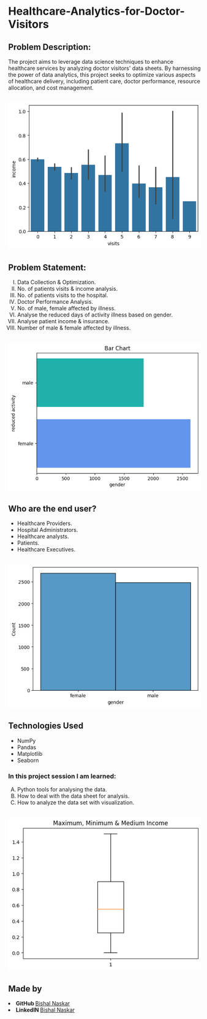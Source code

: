 # Healthcare-Analytics-for-Doctor-Visitors
<h2>Problem Description:</h2>
The project aims to leverage data science techniques to enhance healthcare services by analyzing doctor visitors' data sheets. By harnessing the power of data analytics, this project seeks to optimize various aspects of healthcare delivery, including patient care, doctor performance, resource allocation, and cost management.

<h2><img src="https://github.com/Bishal-5/Healthcare-Analytics-for-Doctor-Visitors/blob/main/Health-Care-Analysis/Graphs/Graph%201.png"></h2>

<h2>Problem Statement:</h2>
<ol type="I">
  <li>Data Collection & Optimization.</li>
  <li>No. of patients visits & income analysis.</li>
  <li>No. of patients visits to the hospital.</li>
  <li>Doctor Performance Analysis.</li>
  <li>No. of male, female affected by illness.</li>
  <li>Analyse the reduced days of activity illness based on gender.</li>
  <li>Analyse patient income & insurance.</li>
  <li>Number of male & female affected by illness.</li>
</ol>

<h2><img src="https://github.com/Bishal-5/Healthcare-Analytics-for-Doctor-Visitors/blob/main/Health-Care-Analysis/Graphs/Graph%202.png"></h2>

<h2>Who are the end user?</h2>
<ul>
  <li>Healthcare Providers.</li>
  <li>Hospital Administrators.</li>
  <li>Healthcare analysts.</li>
  <li>Patients.</li>
  <li>Healthcare Executives.</li>
</ul>

<h2><img src="https://github.com/Bishal-5/Healthcare-Analytics-for-Doctor-Visitors/blob/main/Health-Care-Analysis/Graphs/Graph%203.png"></h2>

<h2>Technologies Used</h2>
<ul>
  <li>NumPy</li>
  <li>Pandas</li>
  <li>Matplotlib</li>
  <li>Seaborn</li>
</ul>

<h3>In this project session I am learned: </h3>
<ol type="A">
  <li>Python tools for analysing the data.</li>
  <li>How to deal with the data sheet for analysis.</li>
  <li>How to analyze the data set with visualization.</li>
</ol>

<h2><img src="https://github.com/Bishal-5/Healthcare-Analytics-for-Doctor-Visitors/blob/main/Health-Care-Analysis/Graphs/Graph%205.png"></h2>

<h2>Made by</h2>
<li><strong>GitHub </strong><a href="https://github.com/Bishal-5">Bishal Naskar</a></li>
<li><strong>LinkedIN </strong><a href="https://www.linkedin.com/in/bishal-naskar-2a5716250/">Bishal Naskar</a></li>
